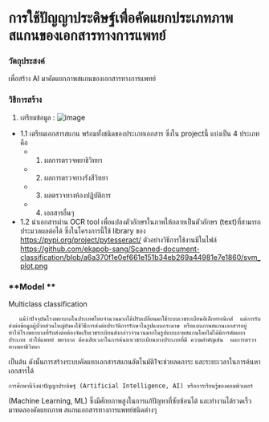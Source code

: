 # การใช้ปัญญาประดิษฐ์เพื่อคัดแยกประเภทภาพสแกนของเอกสารทางการแพทย์
### **วัตถุประสงค์**
เพื่อสร้าง AI มาคัดแยกภาพสแกนของเอกสารทางการแพทย์ 
### **วิธีการสร้าง**
1. เตรียมข้อมูล : 
![image](https://user-images.githubusercontent.com/76510467/177020796-13066aeb-5755-4b79-bda8-11ba07d1ee51.png)
  -  1.1 เตรียมเอกสารสแกน พร้อมทั้งชนิดของประเภทเอกสาร ซึ่งใน projectนี้ แบ่งเป็น 4 ประเภท คือ 
     - 1) ผลการตรวจพยาธิวิทยา 
     - 2) ผลการตรวจทางรังสีวิทยา 
     - 3) ผลตรวจทางห้องปฎิบัติการ  
     - 4) เอกสารอื่นๆ
  - 1.2 นำเอกสารผ่าน OCR tool เพื่อแปลงตัวอักษรในภาพให้กลายเป็นตัวอักษร (text)ที่สามารถประมวลผลต่อได้ ซึ่งในโครงการนี้ใช้ library ของ https://pypi.org/project/pytesseract/ ตัวอย่างวิธีการใช้งานมีในไฟล์ https://github.com/ekapob-sang/Scanned-document-classification/blob/a6a370f1e0ef661e151b34eb269a44981e7e1860/svm_plot.png




### **Model **
Multiclass classification 



       แม้ว่าปัจจุบันโรงพยาบาลในประเทศไทยจำนวนมากได้ปรับเปลี่ยนมาใช้ระบบเวชระเบียนอิเล็กทรอนิกส์  แต่การรับส่งต่อข้อมูลผู้ป่วยส่วนใหญ่ยังคงใช้วิธีการส่งต่อประวัติการรักษาในรูปแบบกระดาษ หรือแบบภาพสแกนเอกสารอยู่     ทำให้โรงพยาบาลที่รับส่งต่อต้องจัดเก็บเวชระเบียนดังกล่าวจำนวนมากในรูปแบบภาพสแกนโดยไม่ได้มีการคัดแยกประเภท ทำให้แพทย์ พยาบาล ต้องเสียเวลาในการค้นหาเวชระเบียนบางประเภทที่มี ความสำคัญเช่น  ผลการตรวจทางพยาธิวิทยา 
เป็นต้น ดังนั้นการสร้างระบบคัดแยกเอกสารสแกนอัตโนมัติ1จะช่วยลดภาระ และระยะเวลาในการค้นหาเอกสารได้

	การศึกษานี้จึงนำปัญญาประดิษฐ์ (Artificial Intelligence, AI) หรือการเรียนรู้ของคอมพิวเตอร์ 
 (Machine Learning, ML) ซึ่งมีศักยภาพสูงในการแก้ปัญหาที่ซับซ้อนได้  และทำงานได้รวดเร็วมาทดลองคัดแยกภาพ
 สแกนเอกสารทางการแพทย์ชนิดต่างๆ 

